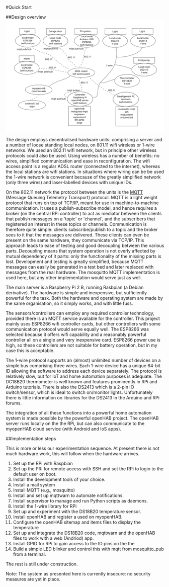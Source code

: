 #Quick Start


##Design overview
![blockdiagram01.svg](images/concept-diagram.svg)

The design employs decentralised hardware units: comprising a server and a number of loose standing local nodes, on 801.11 wifi wireless or 1-wire networks.  We used an 802.11 wifi network, but in principle other wireless protocols could also be used.  Using wireless has a number of benefits: no wires, simplified communication and ease in reconfiguration.  The wifi access point is a regular ADSL router (connected to the internet), whereas the local stations are wifi stations.
In situations where wiring can be be used the 1-wire network is convenient because of the greatly simplified network (only three wires) and laser-labelled devices with unique IDs.

On the 802.11 network the protocol between the units is the [MQTT](http://mqtt.org/) (Message Queuing Telemetry Transport) protocol.  MQTT is a light weight protocol that runs on top of TCP/IP, meant for use in machine-to-machine communication.  It uses a publish-subscribe model, and hence requires a broker (on the central RPi controller) to act as mediator between the clients that publish messages on a 'topic' or 'channel', and the subscribers that registered an interest in these topics or channels.  Communication is therefore quite simple: clients subscribe/publish to a topic and the broker sees to it that the messages are delivered.  These clients can even be present on the same hardware, they communicate via TCP/IP.  This approach leads to ease of testing and good decoupling between the various parts. Decoupling means that system operation is not overly affected by mutual dependency of it parts: only the functionality of the missing parts is lost. Development and testing is greatly simplified, because MQTT messages can easily be generated in a test bed and later replaced with messages from the real hardware. The mosquitto MQTT implementation is used here, but any other implementation would serve just as well.

The main server is a Raspberry Pi 2 B, running Rasbpian (a Debian derivative). The hardware is simple and inexpensive, but sufficiently powerful for the task.  Both the hardware and operating system are made by the same organisation, so it simply works, and with little fuss.

The sensors/controllers can employ any required controller technology, provided there is an MQTT service available for the controller.  This project mainly uses ESP8266 wifi controller cards, but other controllers with some communication protocol would serve equally well.  The ESP8266 was selected because it offers wifi capability and a reasonably powerful controller all on a single and very inexpensive card.  ESP8266 power use is high, so these controllers are not suitable for battery operation, but in my case this is acceptable.

The 1-wire protocol supports an (almost) unlimited number of devices on a simple bus comprising three wires.  Each 1-wire device has a unique 64-bit ID allowing the software to address each device separately.  The protocol is relatively slow, but for IoT and home automation purposes is adequate.  The DC18B20 thermometer is well known and features prominently in RPi and Arduino tutorials. There is also the DS2413 which is a 2-pin IO switch/sensor, which is ideal to switch on/monitor lights.  Unfortunately there is little information on libraries for the DS2413 in the Arduino and RPi forums.

The integration of all these functions into a powerful home automation system is made possible by the powerful openHAB project. The openHAB server runs locally on the the RPi, but can also communicate  to the myopenHAB cloud service (with Android and IoS apps). 

##Implementation steps

This is more or less our experimentation sequence. At present there is not much hardware work, this will follow when the hardware arrives.

1. Set up the RPi with Raspbian
1. Set up the PRi for remote access with SSH and set the RPi to login to the default user on boot.
1. Install the development tools of your choice.
1. Install a mail system
1. Install MQTT (e.g., mosquitto)
1. Install and set up mqttwarn to automate notifications.
1. Install supervisor to manage and run Python scripts as daemons.
1. Install the 1-wire library for RPi
1. Set up and experiment with the DS18B20 temperature sensor.
1. Install openHAB and register a used on myopenHAB.
1. Configure the openHAB sitemap and items files to display the temperature
1. Set up and integrate the DS18B20 code, mqttwarn and the openHAB files to work with a web (Andriod) app.
2. Install GPIO for RPi to gain access to the IO pins on the the 
1. Build a simple LED blinker and control this with mqtt from mosquitto_pub from a terminal.


The rest is still under construction.

Note: The system as presented here is currently insecure: no security measures are yet in place.  
